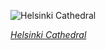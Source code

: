 
![Helsinki Cathedral](https://upload.wikimedia.org/wikipedia/commons/thumb/3/36/Helsinki_July_2013-27a.jpg/525px-Helsinki_July_2013-27a.jpg)

*[Helsinki Cathedral](https://wikipedia.org/wiki/File:Helsinki_July_2013-27a.jpg)*
